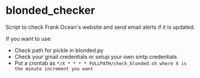 # blonded_checker

Script to check Frank Ocean's website and send email alerts if it is updated. 

If you want to use:
+ Check path for pickle in blonded.py
+ Check your gmail credentials or setup your own smtp credentials
+ Put a crontab as ``*/X * * * * FULLPATH/check_blonded.sh where X is the minute increment you want``

